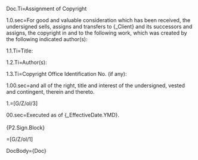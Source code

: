 Doc.Ti=Assignment of Copyright

1.0.sec=For good and valuable consideration which has been received, the undersigned sells, assigns and transfers to {_Client} and its successors and assigns, the copyright in and to the following work, which was created by the following indicated author(s):

1.1.Ti=Title: 	

1.2.Ti=Author(s):	

1.3.Ti=Copyright Office Identification No. (if any):			

1.00.sec=and all of the right, title and interest of the undersigned, vested and contingent, therein and thereto.

1.=[G/Z/ol/3]

00.sec=Executed as of {_EffectiveDate.YMD}.<br><br>{P2.Sign.Block}

=[G/Z/ol/1]

DocBody={Doc}
